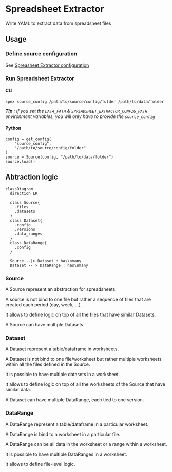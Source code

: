 # Spreadsheet Extractor

Write YAML to extract data from spreadsheet files

## Usage

### Define source configuration
See [Spreasheet Extractor configuration](/src/configuration.md)

### Run Spreadsheet Extractor

#### CLI
```
spex source_config /path/to/source/config/folder /path/to/data/folder
```
***Tip** : If you set the `DATA_PATH` & `SPREADSHEET_EXTRACTOR_CONFIG_PATH` environment variables, you will only have to provide the `source_config`*

#### Python
```
config = get_config(
    "source_config",
    "/path/to/source/config/folder"
)
source = Source(config, "/path/to/data/folder")
source.load()
```

## Abtraction logic
```mermaid
classDiagram
  direction LR

  class Source{
    .files
    .datasets
  }
  class Dataset{
    .config
    .versions
    .data_ranges
  }
  class DataRange{
    .config
  }

  Source --|> Dataset : has\nmany
  Dataset --|> DataRange : has\nmany

```

### Source
A Source represent an abstraction for spreadsheets.
    
A source is not bind to one file but rather a sequence of files that are created each period (day, week, ...).

It allows to define logic on top of all the files that have similar Datasets.

A Source can have multiple Datasets.


### Dataset
A Dataset represent a table/dataframe in worksheets.

A Dataset is not bind to one file/worksheet but rather multiple worksheets within all the files defined in the Source.

It is possible to have multiple datasets in a worksheet.

It allows to define logic on top of all the worksheets of the Source that have similar data.

A Dataset can have multiple DataRange, each tied to one version.


### DataRange
A DataRange represent a table/dataframe in a particular worksheet.

A DataRange is bind to a worksheet in a particular file.

A DataRange can be all data in the worksheet or a range within a worksheet.

It is possible to have multiple DataRanges in a worksheet.

It allows to define file-level logic.